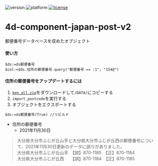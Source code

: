 ![version](https://img.shields.io/badge/version-19%2B-5682DF)
![platform](https://img.shields.io/static/v1?label=platform&message=mac-intel%20|%20mac-arm%20|%20win-64&color=blue)
[![license](https://img.shields.io/github/license/miyako/4d-component-japan-post-v2)](LICENSE)

# 4d-component-japan-post-v2
郵便番号データベースを収めたオブジェクト

#### 使い方

```4d
$ds:=ds郵便番号
$col:=$ds.住所の郵便番号.query("郵便番号 == :1"; "154@")
```

#### 住所の郵便番号をアップデートするには

1. [`ken_all.zip`](https://www.post.japanpost.jp/zipcode/dl/kogaki-zip.html)をダウンロードして`/DATA/`にコピーする
2. `import_postcode`を実行する
3. オブジェクトをエクスポートする

```4d
$ds:=ds郵便番号(True) //リビルド
```
* 住所の郵便番号
    * 2021年11月30日

> 大分県大分市ふじが丘山手と大分県大分市ふじが丘西の郵便番号について、2021年11月30日更新のデータに誤りがありました。  
> 大分県大分市ふじが丘山手　【誤】870-1185　【正】870-1184  
> 大分県大分市ふじが丘西　　【誤】870-1184　【正】870-1185  
